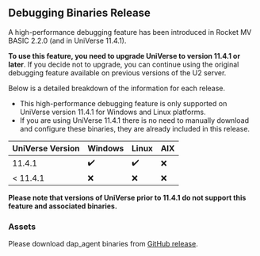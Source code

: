 ## Debugging Binaries Release

A high-performance debugging feature has been introduced in Rocket MV BASIC 2.2.0 (and in UniVerse 11.4.1). 

**To use this feature, you need to upgrade UniVerse to version 11.4.1 or later**. If you decide not to upgrade, you can continue using the original debugging feature available on previous versions of the U2 server.

Below is a detailed breakdown of the information for each release. 

 - This high-performance debugging feature is only supported on UniVerse version 11.4.1 for Windows and Linux platforms.
 - If you are using UniVerse 11.4.1 there is no need to manually download and configure these binaries, they are already included in this release.

|  UniVerse  Version |   Windows |   Linux    |    AIX   |
| ------------------ | --------- | ---------- | -------- |
|   11.4.1           |     ✔️   |     ✔️     |    ❌   |
|   < 11.4.1         |     ❌   |     ❌     |    ❌   |

**Please note that versions of UniVerse prior to 11.4.1 do not support this feature and associated binaries.**

### Assets

Please download dap_agent binaries from [GitHub release](https://github.com/RocketSoftware/rocket-mvbasic/releases).
